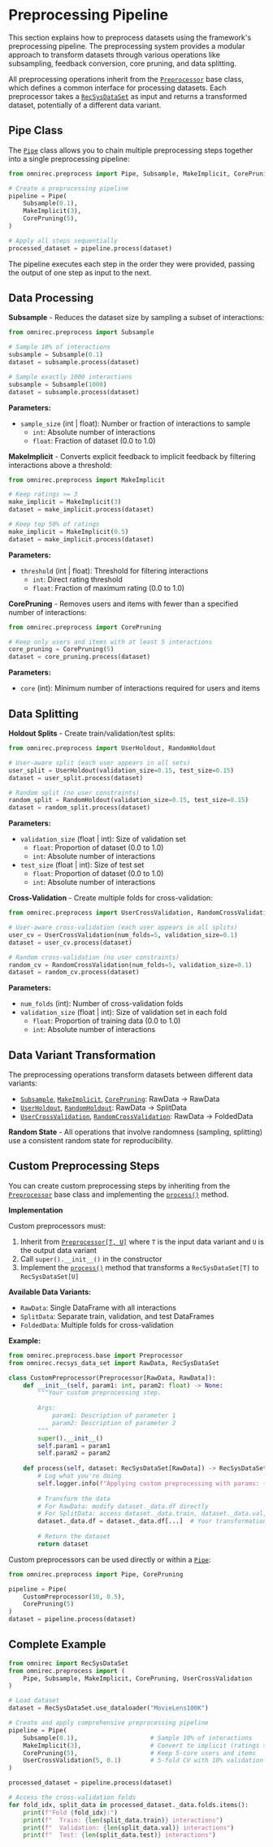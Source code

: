 # Preprocessing Pipeline

This section explains how to preprocess datasets using the framework's preprocessing pipeline. The preprocessing system provides a modular approach to transform datasets through various operations like subsampling, feedback conversion, core pruning, and data splitting.

All preprocessing operations inherit from the [`Preprocessor`](API_references.md#omnirec.preprocess.base.Preprocessor) base class, which defines a common interface for processing datasets. Each preprocessor takes a [`RecSysDataSet`](API_references.md#omnirec.recsys_data_set.RecSysDataSet) as input and returns a transformed dataset, potentially of a different data variant.

## Pipe Class

The [`Pipe`](API_references.md#omnirec.preprocess.pipe.Pipe) class allows you to chain multiple preprocessing steps together into a single preprocessing pipeline:

```python
from omnirec.preprocess import Pipe, Subsample, MakeImplicit, CorePruning

# Create a preprocessing pipeline
pipeline = Pipe(
    Subsample(0.1),
    MakeImplicit(3),
    CorePruning(5),
)

# Apply all steps sequentially
processed_dataset = pipeline.process(dataset)
```

The pipeline executes each step in the order they were provided, passing the output of one step as input to the next.

## Data Processing

**Subsample** - Reduces the dataset size by sampling a subset of interactions:

```python
from omnirec.preprocess import Subsample

# Sample 10% of interactions
subsample = Subsample(0.1)
dataset = subsample.process(dataset)

# Sample exactly 1000 interactions
subsample = Subsample(1000)
dataset = subsample.process(dataset)
```

**Parameters:**
- `sample_size` (int | float): Number or fraction of interactions to sample
  - `int`: Absolute number of interactions
  - `float`: Fraction of dataset (0.0 to 1.0)

**MakeImplicit** - Converts explicit feedback to implicit feedback by filtering interactions above a threshold:

```python
from omnirec.preprocess import MakeImplicit

# Keep ratings >= 3
make_implicit = MakeImplicit(3)
dataset = make_implicit.process(dataset)

# Keep top 50% of ratings
make_implicit = MakeImplicit(0.5)
dataset = make_implicit.process(dataset)
```

**Parameters:**
- `threshold` (int | float): Threshold for filtering interactions
  - `int`: Direct rating threshold
  - `float`: Fraction of maximum rating (0.0 to 1.0)

**CorePruning** - Removes users and items with fewer than a specified number of interactions:

```python
from omnirec.preprocess import CorePruning

# Keep only users and items with at least 5 interactions
core_pruning = CorePruning(5)
dataset = core_pruning.process(dataset)
```

**Parameters:**
- `core` (int): Minimum number of interactions required for users and items

## Data Splitting

**Holdout Splits** - Create train/validation/test splits:

```python
from omnirec.preprocess import UserHoldout, RandomHoldout

# User-aware split (each user appears in all sets)
user_split = UserHoldout(validation_size=0.15, test_size=0.15)
dataset = user_split.process(dataset)

# Random split (no user constraints)
random_split = RandomHoldout(validation_size=0.15, test_size=0.15)
dataset = random_split.process(dataset)
```

**Parameters:**
- `validation_size` (float | int): Size of validation set
  - `float`: Proportion of dataset (0.0 to 1.0)
  - `int`: Absolute number of interactions
- `test_size` (float | int): Size of test set
  - `float`: Proportion of dataset (0.0 to 1.0)
  - `int`: Absolute number of interactions

**Cross-Validation** - Create multiple folds for cross-validation:

```python
from omnirec.preprocess import UserCrossValidation, RandomCrossValidation

# User-aware cross-validation (each user appears in all splits)
user_cv = UserCrossValidation(num_folds=5, validation_size=0.1)
dataset = user_cv.process(dataset)

# Random cross-validation (no user constraints)
random_cv = RandomCrossValidation(num_folds=5, validation_size=0.1)
dataset = random_cv.process(dataset)
```

**Parameters:**
- `num_folds` (int): Number of cross-validation folds
- `validation_size` (float | int): Size of validation set in each fold
  - `float`: Proportion of training data (0.0 to 1.0)
  - `int`: Absolute number of interactions

## Data Variant Transformation

The preprocessing operations transform datasets between different data variants:

- [`Subsample`](API_references.md#omnirec.preprocess.subsample.Subsample), [`MakeImplicit`](API_references.md#omnirec.preprocess.feedback_conversion.MakeImplicit), [`CorePruning`](API_references.md#omnirec.preprocess.core_pruning.CorePruning): RawData → RawData
- [`UserHoldout`](API_references.md#omnirec.preprocess.split.UserHoldout), [`RandomHoldout`](API_references.md#omnirec.preprocess.split.RandomHoldout): RawData → SplitData  
- [`UserCrossValidation`](API_references.md#omnirec.preprocess.split.UserCrossValidation), [`RandomCrossValidation`](API_references.md#omnirec.preprocess.split.RandomCrossValidation): RawData → FoldedData

**Random State** - All operations that involve randomness (sampling, splitting) use a consistent random state for reproducibility.

## Custom Preprocessing Steps

You can create custom preprocessing steps by inheriting from the [`Preprocessor`](API_references.md#omnirec.preprocess.base.Preprocessor) base class and implementing the [`process()`](API_references.md#omnirec.preprocess.base.Preprocessor.process) method.

**Implementation**

Custom preprocessors must:
1. Inherit from [`Preprocessor[T, U]`](API_references.md#omnirec.preprocess.base.Preprocessor) where `T` is the input data variant and `U` is the output data variant
2. Call `super().__init__()` in the constructor
3. Implement the [`process()`](API_references.md#omnirec.preprocess.base.Preprocessor.process) method that transforms a `RecSysDataSet[T]` to `RecSysDataSet[U]`

**Available Data Variants:**
- `RawData`: Single DataFrame with all interactions
- `SplitData`: Separate train, validation, and test DataFrames
- `FoldedData`: Multiple folds for cross-validation

**Example:**

```python
from omnirec.preprocess.base import Preprocessor
from omnirec.recsys_data_set import RawData, RecSysDataSet

class CustomPreprocessor(Preprocessor[RawData, RawData]):
    def __init__(self, param1: int, param2: float) -> None:
        """Your custom preprocessing step.
        
        Args:
            param1: Description of parameter 1
            param2: Description of parameter 2
        """
        super().__init__()
        self.param1 = param1
        self.param2 = param2
    
    def process(self, dataset: RecSysDataSet[RawData]) -> RecSysDataSet[RawData]:
        # Log what you're doing
        self.logger.info(f"Applying custom preprocessing with params: {self.param1}, {self.param2}")
        
        # Transform the data
        # For RawData: modify dataset._data.df directly
        # For SplitData: access dataset._data.train, dataset._data.val, dataset._data.test
        dataset._data.df = dataset._data.df[...]  # Your transformation logic
        
        # Return the dataset
        return dataset
```

Custom preprocessors can be used directly or within a [`Pipe`](API_references.md#omnirec.preprocess.pipe.Pipe):

```python
from omnirec.preprocess import Pipe, CorePruning

pipeline = Pipe(
    CustomPreprocessor(10, 0.5),
    CorePruning(5)
)
dataset = pipeline.process(dataset)
```

## Complete Example

```python
from omnirec import RecSysDataSet
from omnirec.preprocess import (
    Pipe, Subsample, MakeImplicit, CorePruning, UserCrossValidation
)

# Load dataset
dataset = RecSysDataSet.use_dataloader("MovieLens100K")

# Create and apply comprehensive preprocessing pipeline
pipeline = Pipe(
    Subsample(0.1),                    # Sample 10% of interactions
    MakeImplicit(3),                   # Convert to implicit (ratings >= 3)
    CorePruning(5),                    # Keep 5-core users and items
    UserCrossValidation(5, 0.1)        # 5-fold CV with 10% validation
)

processed_dataset = pipeline.process(dataset)

# Access the cross-validation folds
for fold_idx, split_data in processed_dataset._data.folds.items():
    print(f"Fold {fold_idx}:")
    print(f"  Train: {len(split_data.train)} interactions")
    print(f"  Validation: {len(split_data.val)} interactions")
    print(f"  Test: {len(split_data.test)} interactions")
```
